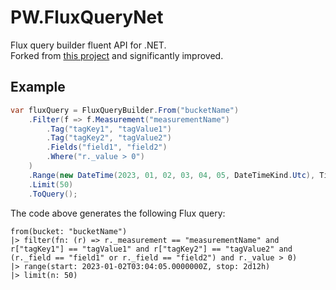 # PW.FluxQueryNet

Flux query builder fluent API for .NET.  
Forked from [this project](https://github.com/MalikRizwanBashir/FluxQuery.Net) and significantly improved.

## Example

```csharp
var fluxQuery = FluxQueryBuilder.From("bucketName")
    .Filter(f => f.Measurement("measurementName")
        .Tag("tagKey1", "tagValue1")
        .Tag("tagKey2", "tagValue2")
        .Fields("field1", "field2")
        .Where("r._value > 0")
    )
    .Range(new DateTime(2023, 01, 02, 03, 04, 05, DateTimeKind.Utc), TimeSpan.FromDays(2.5))
    .Limit(50)
    .ToQuery();
```

The code above generates the following Flux query:
```flux
from(bucket: "bucketName")
|> filter(fn: (r) => r._measurement == "measurementName" and r["tagKey1"] == "tagValue1" and r["tagKey2"] == "tagValue2" and (r._field == "field1" or r._field == "field2") and r._value > 0)
|> range(start: 2023-01-02T03:04:05.0000000Z, stop: 2d12h)
|> limit(n: 50)
```